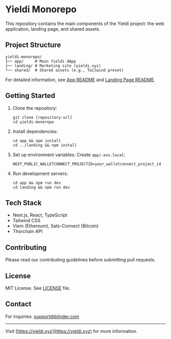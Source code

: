 # Yieldi Monorepo

This repository contains the main components of the Yieldi project: the web application, landing page, and shared assets.

## Project Structure

```
yieldi-monorepo/
├── app/     # Main Yieldi dApp
├── landing/ # Marketing site (yieldi.xyz)
└── shared/  # Shared assets (e.g., Tailwind preset)
```

For detailed information, see [App README](app/README.md) and [Landing Page README](landing/README.md).

## Getting Started

1. Clone the repository:
   ```
   git clone [repository-url]
   cd yieldi-monorepo
   ```

2. Install dependencies:
   ```
   cd app && npm install
   cd ../landing && npm install
   ```

3. Set up environment variables:
   Create `app/.env.local`:
   ```
   NEXT_PUBLIC_WALLETCONNECT_PROJECTID=your_walletconnect_project_id
   ```

4. Run development servers:
   ```
   cd app && npm run dev
   cd landing && npm run dev
   ```

## Tech Stack

- Next.js, React, TypeScript
- Tailwind CSS
- Viem (Ethereum), Sats-Connect (Bitcoin)
- Thorchain API

## Contributing

Please read our contributing guidelines before submitting pull requests.

## License

MIT License. See [LICENSE](LICENSE) file.

## Contact

For inquiries: support@blinder.com

---

Visit [https://yieldi.xyz](https://yieldi.xyz) for more information.

